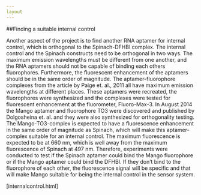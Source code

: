 ```yaml
--- 
layout
---
```


##Finding a suitable internal control

Another aspect of the project is to find another RNA aptamer for internal control, which is orthogonal to the Spinach-DFHBI complex. The internal control and the Spinach constructs need to be orthogonal in two ways. The maximum emission wavelengths must be different from one another, and the RNA aptamers should not be capable of binding each others fluorophores. Furthermore, the fluorescent enhancement of the aptamers should be in the same order of magnitude.
The aptamer-fluorophore complexes from the article by Paige et. al., 2011 all have maximum emission wavelengths at different places. These aptamers were recreated, the fluorophores were synthesized and the complexes were tested for fluorescent enhancement at the fluorometer, Fluoro-Max-3. In August 2014 the Mango aptamer and fluorophore TO3 were discovered and published by Dolgosheina et. al. and they were also synthesized for orthogonality testing. The Mango-TO3-complex  is expected to have a fluorescence enhancement in the same order of magnitude as Spinach, which will make this aptamer-complex suitable for an internal control. The maximum fluorescence is expected to be at 660 nm, which is well away from the maximum fluorescence of Spinach at 497 nm. 
Therefore, experiments were conducted to test if the Spinach aptamer could bind the Mango fluorophore or if the Mango aptamer could bind the DFHBI. If they don’t bind to the fluorophore of each other, the fluorescence signal will be specific and that will make Mango suitable for being the internal control in the sensor system.  [internalcontrol.html]